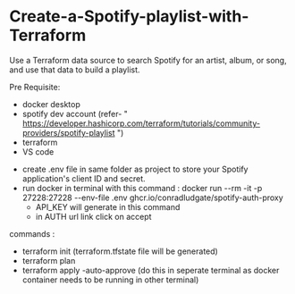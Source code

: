 # Create-a-Spotify-playlist-with-Terraform
Use a Terraform data source to search Spotify for an artist, album, or song, and use that data to build a playlist.

Pre Requisite:

- docker desktop
- spotify dev account (refer- " https://developer.hashicorp.com/terraform/tutorials/community-providers/spotify-playlist ")
- terraform
- VS code

* create .env file in same folder as project to store your Spotify application's client ID and secret.
* run docker in terminal with this command : docker run --rm -it -p 27228:27228 --env-file .env ghcr.io/conradludgate/spotify-auth-proxy
  - API_KEY will generate in this command
  - in AUTH url link click on accept

commands :
- terraform init (terraform.tfstate file will be generated)
- terraform plan
- terraform apply -auto-approve
(do this in seperate terminal as docker container needs to be running in other terminal)
